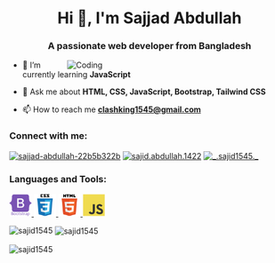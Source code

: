 <h1 align="center">Hi 👋, I'm Sajjad Abdullah</h1>
<h3 align="center">A passionate web developer from Bangladesh</h3>
<img align="right" alt="Coding" width="400" src="[[https://i.gifer.com/6L8E.gif](https://media2.giphy.com/media/L8K62iTDkzGX6/giphy.gif?cid=790b7611d4c0b7d65cb69722da3986e9aa6a5fe51da90e7c&rid=giphy.gif&ct=g)](https://media2.giphy.com/media/qgQUggAC3Pfv687qPC/giphy.gif?cid=790b76116ffdd9e733079a6c3115328cf20ce543a0c2cda4&rid=giphy.gif&ct=g)">

- 🌱 I’m currently learning **JavaScript**

- 💬 Ask me about **HTML, CSS, JavaScript, Bootstrap, Tailwind CSS**

- 📫 How to reach me **clashking1545@gmail.com**

<h3 align="left">Connect with me:</h3>
<p align="left">
<a href="https://linkedin.com/in/sajjad-abdullah-22b5b322b" target="blank"><img align="center" src="https://raw.githubusercontent.com/rahuldkjain/github-profile-readme-generator/master/src/images/icons/Social/linked-in-alt.svg" alt="sajjad-abdullah-22b5b322b" height="30" width="40" /></a>
<a href="https://fb.com/sajid.abdullah.1422" target="blank"><img align="center" src="https://raw.githubusercontent.com/rahuldkjain/github-profile-readme-generator/master/src/images/icons/Social/facebook.svg" alt="sajid.abdullah.1422" height="30" width="40" /></a>
<a href="https://instagram.com/_.sajid1545._" target="blank"><img align="center" src="https://raw.githubusercontent.com/rahuldkjain/github-profile-readme-generator/master/src/images/icons/Social/instagram.svg" alt="_.sajid1545._" height="30" width="40" /></a>
</p>

<h3 align="left">Languages and Tools:</h3>
<p align="left"> <a href="https://getbootstrap.com" target="_blank" rel="noreferrer"> <img src="https://raw.githubusercontent.com/devicons/devicon/master/icons/bootstrap/bootstrap-plain-wordmark.svg" alt="bootstrap" width="40" height="40"/> </a> <a href="https://www.w3schools.com/css/" target="_blank" rel="noreferrer"> <img src="https://raw.githubusercontent.com/devicons/devicon/master/icons/css3/css3-original-wordmark.svg" alt="css3" width="40" height="40"/> </a> <a href="https://www.w3.org/html/" target="_blank" rel="noreferrer"> <img src="https://raw.githubusercontent.com/devicons/devicon/master/icons/html5/html5-original-wordmark.svg" alt="html5" width="40" height="40"/> </a> <a href="https://developer.mozilla.org/en-US/docs/Web/JavaScript" target="_blank" rel="noreferrer"> <img src="https://raw.githubusercontent.com/devicons/devicon/master/icons/javascript/javascript-original.svg" alt="javascript" width="40" height="40"/> </a> </p>

<p><img align="left" src="https://github-readme-stats.vercel.app/api/top-langs?username=sajid1545&show_icons=true&locale=en&layout=compact" alt="sajid1545" /></p>

<p>&nbsp;<img align="center" src="https://github-readme-stats.vercel.app/api?username=sajid1545&show_icons=true&locale=en" alt="sajid1545" /></p>

<p><img align="center" src="https://github-readme-streak-stats.herokuapp.com/?user=sajid1545&" alt="sajid1545" /></p>





